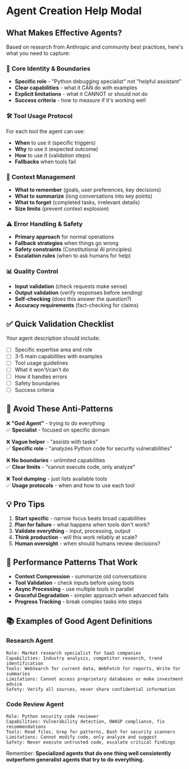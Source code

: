 # Agent Creation Help Modal

## What Makes Effective Agents?

Based on research from Anthropic and community best practices, here's what you need to capture:

### 🎯 **Core Identity & Boundaries**
- **Specific role** - "Python debugging specialist" not "helpful assistant"
- **Clear capabilities** - what it CAN do with examples
- **Explicit limitations** - what it CANNOT or should not do
- **Success criteria** - how to measure if it's working well

### 🛠️ **Tool Usage Protocol**
For each tool the agent can use:
- **When** to use it (specific triggers)
- **Why** to use it (expected outcome)
- **How** to use it (validation steps)
- **Fallbacks** when tools fail

### 🧠 **Context Management**
- **What to remember** (goals, user preferences, key decisions)
- **What to summarize** (long conversations into key points)
- **What to forget** (completed tasks, irrelevant details)
- **Size limits** (prevent context explosion)

### ⚠️ **Error Handling & Safety**
- **Primary approach** for normal operations
- **Fallback strategies** when things go wrong
- **Safety constraints** (Constitutional AI principles)
- **Escalation rules** (when to ask humans for help)

### 📊 **Quality Control**
- **Input validation** (check requests make sense)
- **Output validation** (verify responses before sending)
- **Self-checking** (does this answer the question?)
- **Accuracy requirements** (fact-checking for claims)

## ✅ **Quick Validation Checklist**

Your agent description should include:
- [ ] Specific expertise area and role
- [ ] 3-5 main capabilities with examples
- [ ] Tool usage guidelines
- [ ] What it won't/can't do
- [ ] How it handles errors
- [ ] Safety boundaries
- [ ] Success criteria

## 🚫 **Avoid These Anti-Patterns**

❌ **"God Agent"** - trying to do everything  
✅ **Specialist** - focused on specific domain

❌ **Vague helper** - "assists with tasks"  
✅ **Specific role** - "analyzes Python code for security vulnerabilities"

❌ **No boundaries** - unlimited capabilities  
✅ **Clear limits** - "cannot execute code, only analyze"

❌ **Tool dumping** - just lists available tools  
✅ **Usage protocols** - when and how to use each tool

## 💡 **Pro Tips**

1. **Start specific** - narrow focus beats broad capabilities
2. **Plan for failure** - what happens when tools don't work?
3. **Validate everything** - input, processing, output
4. **Think production** - will this work reliably at scale?
5. **Human oversight** - when should humans review decisions?

## 🎪 **Performance Patterns That Work**

- **Context Compression** - summarize old conversations
- **Tool Validation** - check inputs before using tools  
- **Async Processing** - use multiple tools in parallel
- **Graceful Degradation** - simpler approach when advanced fails
- **Progress Tracking** - break complex tasks into steps

## 📚 **Examples of Good Agent Definitions**

### Research Agent
```
Role: Market research specialist for SaaS companies
Capabilities: Industry analysis, competitor research, trend identification
Tools: WebSearch for current data, WebFetch for reports, Write for summaries  
Limitations: Cannot access proprietary databases or make investment advice
Safety: Verify all sources, never share confidential information
```

### Code Review Agent  
```
Role: Python security code reviewer
Capabilities: Vulnerability detection, OWASP compliance, fix recommendations
Tools: Read files, Grep for patterns, Bash for security scanners
Limitations: Cannot modify code, only analyze and suggest
Safety: Never execute untrusted code, escalate critical findings
```

Remember: **Specialized agents that do one thing well consistently outperform generalist agents that try to do everything.**